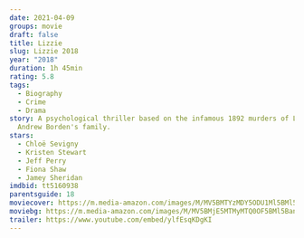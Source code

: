 ```yaml
---
date: 2021-04-09
groups: movie
draft: false
title: Lizzie
slug: Lizzie 2018
year: "2018"
duration: 1h 45min
rating: 5.8
tags:
  - Biography
  - Crime
  - Drama
story: A psychological thriller based on the infamous 1892 murders of Lizzie
  Andrew Borden's family.
stars:
  - Chloë Sevigny
  - Kristen Stewart
  - Jeff Perry
  - Fiona Shaw
  - Jamey Sheridan
imdbid: tt5160938
parentsguide: 18
moviecover: https://m.media-amazon.com/images/M/MV5BMTYzMDY5ODU1Ml5BMl5BanBnXkFtZTgwNjkwNzkwNjM@._V1_FMjpg_UY863_.jpg
moviebg: https://m.media-amazon.com/images/M/MV5BMjE5MTMyMTQ0OF5BMl5BanBnXkFtZTgwNjY2ODQwNjM@._V1_FMjpg_UX1280_.jpg
trailer: https://www.youtube.com/embed/ylfEsqKDgKI
---
```


